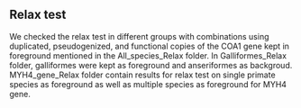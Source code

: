 ## Relax test
We checked the relax test in different groups with combinations using duplicated, pseudogenized, and functional copies of the COA1 gene kept in foreground mentioned in the All_species_Relax folder.
In Galliformes_Relax folder, galliformes were kept as foreground and anseriformes as backgroud.
MYH4_gene_Relax folder contain results for relax test on single primate species as foreground as well as multiple species as foreground for MYH4 gene.
